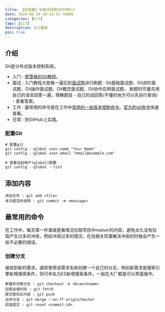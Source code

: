 ```yaml
---
title: 【初级篇】与面试官聊20分钟Git
date: 2024-08-20 10:14:51 +0800
categories: [Git]
tags: [Git]
description: Git基础
pin: true
---
```


## 介绍
Git是分布式版本控制系统。
- 入门 : [廖雪峰的Git教程](https://liaoxuefeng.com/books/git/what-is-git/index.html)。
- 面试 : 入门教程大致看一遍后到[面试鸭](https://www.mianshiya.com/category/%E5%90%8E%E7%AB%AF)进行刷题 : Git基础面试题、Git进阶面试题、Git操作面试题、Git概念面试题、Git协作应用面试题。
刷题时尽量先用自己的语言回答一遍，理解题目 - 自己的话回答(不懂的地方可以先自行查询) - 查看答案。
- 工作 : 最常用的命令是在工作中[常用的一些版本控制命令](#最常用的命令)。[官方的git命令](https://tsejx.github.io/devops-guidebook/code/git/commit/)快速查看。
- 日常 : 到GitHub上实践。

### 配置Git
```git
# 配置git
git config --global user.name "Your Name"
git config --global user.email "email@example.com"

# 查看当前用户(global)配置
git config --global --list
```

## 添加内容
```git
添加文件 : git add <file>
本次提交的说明 : git commit -m <message>
```

## 最常用的命令
在工作中，每天第一件事就是看情况拉取项目中matser的内容，避免太久没有拉取产生过多的冲突，例如冲突过多的情况，在找相关同事解决冲突的时候会产生一些不必要的错误。

### 创建分支
接收到新的需求，通常使用该需求名称创建一个自己的分支，例如新需求是搜索引擎新增搜索条件，则可命名为ES新增搜索条件。一般在大厂都是可以界面操作。

```git
新建并切换分支 : git checkout -b <branchname>
拉取远端代码 : git fetch
提交暂存区内容 : git push
合并分支 : git merge --no-ff origin/master
回滚提交 : git reset <commit-id>
```

